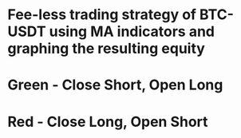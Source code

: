# Fee-less trading strategy of BTC-USDT using MA indicators and graphing the resulting equity
# Green - Close Short, Open Long
# Red - Close Long, Open Short

